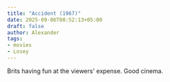 ```yaml
---
title: "Accident (1967)"
date: 2025-09-06T08:52:13+05:00
draft: false
author: Alexander
tags:
- movies
- Losey
---
```


Brits having fun at the viewers' expense. Good cinema.
